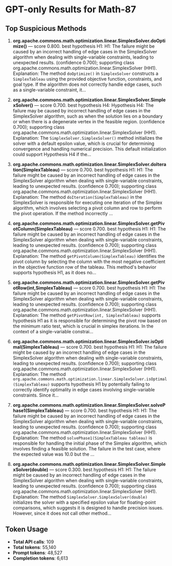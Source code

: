 # GPT-only Results for Math-87

## Top Suspicious Methods

1. **org.apache.commons.math.optimization.linear.SimplexSolver.doOptimize()** — score 0.800. best hypothesis H1: H1: The failure might be caused by an incorrect handling of edge cases in the SimplexSolver algorithm when dealing with single-variable constraints, leading to unexpected results. (confidence 0.700); supporting class org.apache.commons.math.optimization.linear.SimplexSolver (HH1).
    Explanation: The method `doOptimize()` in `SimplexSolver` constructs a `SimplexTableau` using the provided objective function, constraints, and goal type. If the algorithm does not correctly handle edge cases, such as a single-variable constraint, it...

2. **org.apache.commons.math.optimization.linear.SimplexSolver.SimplexSolver()** — score 0.700. best hypothesis H4: Hypothesis H4: The failure may be caused by incorrect handling of edge cases in the SimplexSolver algorithm, such as when the solution lies on a boundary or when there is a degenerate vertex in the feasible region. (confidence 0.700); supporting class org.apache.commons.math.optimization.linear.SimplexSolver (HH1).
    Explanation: The `SimplexSolver.SimplexSolver()` method initializes the solver with a default epsilon value, which is crucial for determining convergence and handling numerical precision. This default initialization could support Hypothesis H4 if the...

3. **org.apache.commons.math.optimization.linear.SimplexSolver.doIteration(SimplexTableau)** — score 0.700. best hypothesis H1: H1: The failure might be caused by an incorrect handling of edge cases in the SimplexSolver algorithm when dealing with single-variable constraints, leading to unexpected results. (confidence 0.700); supporting class org.apache.commons.math.optimization.linear.SimplexSolver (HH1).
    Explanation: The method `doIteration(SimplexTableau)` in the SimplexSolver is responsible for executing one iteration of the Simplex algorithm, which involves selecting a pivot column and row to perform the pivot operation. If the method incorrectly ...

4. **org.apache.commons.math.optimization.linear.SimplexSolver.getPivotColumn(SimplexTableau)** — score 0.700. best hypothesis H1: H1: The failure might be caused by an incorrect handling of edge cases in the SimplexSolver algorithm when dealing with single-variable constraints, leading to unexpected results. (confidence 0.700); supporting class org.apache.commons.math.optimization.linear.SimplexSolver (HH1).
    Explanation: The method `getPivotColumn(SimplexTableau)` identifies the pivot column by selecting the column with the most negative coefficient in the objective function row of the tableau. This method's behavior supports hypothesis H1, as it does no...

5. **org.apache.commons.math.optimization.linear.SimplexSolver.getPivotRow(int,SimplexTableau)** — score 0.700. best hypothesis H1: H1: The failure might be caused by an incorrect handling of edge cases in the SimplexSolver algorithm when dealing with single-variable constraints, leading to unexpected results. (confidence 0.700); supporting class org.apache.commons.math.optimization.linear.SimplexSolver (HH1).
    Explanation: The method `getPivotRow(int, SimplexTableau)` supports hypothesis H1 as it is responsible for determining the pivot row based on the minimum ratio test, which is crucial in simplex iterations. In the context of a single-variable constrai...

6. **org.apache.commons.math.optimization.linear.SimplexSolver.isOptimal(SimplexTableau)** — score 0.700. best hypothesis H1: H1: The failure might be caused by an incorrect handling of edge cases in the SimplexSolver algorithm when dealing with single-variable constraints, leading to unexpected results. (confidence 0.700); supporting class org.apache.commons.math.optimization.linear.SimplexSolver (HH1).
    Explanation: The method `org.apache.commons.math.optimization.linear.SimplexSolver.isOptimal(SimplexTableau)` supports hypothesis H1 by potentially failing to correctly identify optimality in edge cases involving single-variable constraints. Since it...

7. **org.apache.commons.math.optimization.linear.SimplexSolver.solvePhase1(SimplexTableau)** — score 0.700. best hypothesis H1: H1: The failure might be caused by an incorrect handling of edge cases in the SimplexSolver algorithm when dealing with single-variable constraints, leading to unexpected results. (confidence 0.700); supporting class org.apache.commons.math.optimization.linear.SimplexSolver (HH1).
    Explanation: The method `solvePhase1(SimplexTableau tableau)` is responsible for handling the initial phase of the Simplex algorithm, which involves finding a feasible solution. The failure in the test case, where the expected value was 10.0 but the ...

8. **org.apache.commons.math.optimization.linear.SimplexSolver.SimplexSolver(double)** — score 0.300. best hypothesis H1: H1: The failure might be caused by an incorrect handling of edge cases in the SimplexSolver algorithm when dealing with single-variable constraints, leading to unexpected results. (confidence 0.700); supporting class org.apache.commons.math.optimization.linear.SimplexSolver (HH1).
    Explanation: The method `SimplexSolver.SimplexSolver(double)` initializes the solver with a specified epsilon value for floating-point comparisons, which suggests it is designed to handle precision issues. However, since it does not call other method...


## Token Usage

- **Total API calls**: 109
- **Total tokens**: 55,140
- **Prompt tokens**: 48,527
- **Completion tokens**: 6,613
